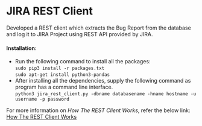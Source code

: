 # JIRA REST Client

Developed a REST client which extracts the Bug Report from the database and log it to JIRA Project using REST API provided by JIRA.  

#### Installation:

* Run the following command to install all the packages:  
	``sudo pip3 install -r packages.txt``  
	``sudo apt-get install python3-pandas``
* After installing all the dependencies, supply the following command as program has a command line interface.  
	``python3 jira_rest_client.py -dbname databasename -hname hostname -u username -p password``  

For more information on _How The REST Client Works_, refer the below link:  
[How The REST Client Works](https://docs.google.com/document/d/1CHUcDlvIS7zXKYXRY1dFw2VWpx4xE4YB63O0jG0dfM8/edit?usp=sharing)
